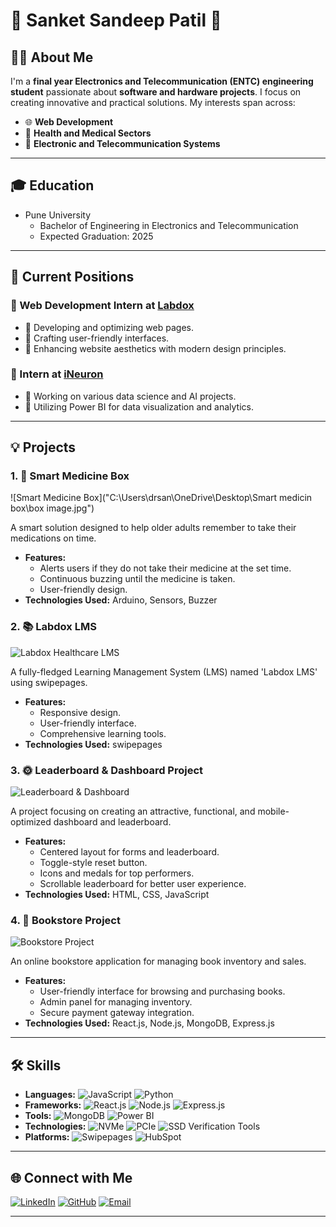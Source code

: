 # 💫 Sanket Sandeep Patil 💫

## 👨‍💻 About Me
I'm a **final year Electronics and Telecommunication (ENTC) engineering student** passionate about **software and hardware projects**. I focus on creating innovative and practical solutions. My interests span across:
- 🌐 **Web Development**
- 🏥 **Health and Medical Sectors**
- 📡 **Electronic and Telecommunication Systems**

---

## 🎓 Education
- Pune University
  - Bachelor of Engineering in Electronics and Telecommunication
  - Expected Graduation: 2025

---

## 💼 Current Positions
### 🌟 Web Development Intern at [Labdox](https://www.labdox.com)
- 🌟 Developing and optimizing web pages.
- 🌟 Crafting user-friendly interfaces.
- 🌟 Enhancing website aesthetics with modern design principles.

### 🌟 Intern at [iNeuron](https://ineuron.ai)
- 🌟 Working on various data science and AI projects.
- 🌟 Utilizing Power BI for data visualization and analytics.

---

## 💡 Projects

### 1. 🧠 **Smart Medicine Box**
![Smart Medicine Box]("C:\Users\drsan\OneDrive\Desktop\Smart medicin box\box image.jpg")

A smart solution designed to help older adults remember to take their medications on time.
- **Features:**
  - Alerts users if they do not take their medicine at the set time.
  - Continuous buzzing until the medicine is taken.
  - User-friendly design.
- **Technologies Used:** Arduino, Sensors, Buzzer

### 2. 📚 **Labdox LMS**
![Labdox Healthcare LMS](https://aqe8bc1whfwa.swipepages.net/labdox1116)

A fully-fledged Learning Management System (LMS) named 'Labdox LMS' using swipepages.
- **Features:**
  - Responsive design.
  - User-friendly interface.
  - Comprehensive learning tools.
- **Technologies Used:** swipepages

### 3. 🌞 **Leaderboard & Dashboard Project**
![Leaderboard & Dashboard](link_to_leaderboard_dashboard_image)

A project focusing on creating an attractive, functional, and mobile-optimized dashboard and leaderboard.
- **Features:**
  - Centered layout for forms and leaderboard.
  - Toggle-style reset button.
  - Icons and medals for top performers.
  - Scrollable leaderboard for better user experience.
- **Technologies Used:** HTML, CSS, JavaScript

### 4. 📖 **Bookstore Project**
![Bookstore Project](https://drive.google.com/drive/folders/1_wLf5OM-XvQ9ZpSwdOPm9gyq5fK8bcdS)

An online bookstore application for managing book inventory and sales.
- **Features:**
  - User-friendly interface for browsing and purchasing books.
  - Admin panel for managing inventory.
  - Secure payment gateway integration.
- **Technologies Used:** React.js, Node.js, MongoDB, Express.js

---

## 🛠 Skills
- **Languages:** 
  ![JavaScript](https://img.shields.io/badge/-JavaScript-yellow) ![Python](https://img.shields.io/badge/-Python-blue) 
- **Frameworks:** 
  ![React.js](https://img.shields.io/badge/-React.js-blue) ![Node.js](https://img.shields.io/badge/-Node.js-green) ![Express.js](https://img.shields.io/badge/-Express.js-lightgrey)
- **Tools:** 
  ![MongoDB](https://img.shields.io/badge/-MongoDB-green) ![Power BI](https://img.shields.io/badge/-Power%20BI-yellow) 
- **Technologies:** 
  ![NVMe](https://img.shields.io/badge/-NVMe-blue) ![PCIe](https://img.shields.io/badge/-PCIe-orange) ![SSD Verification Tools](https://img.shields.io/badge/-SSD%20Verification%20Tools-red)
- **Platforms:** 
  ![Swipepages](https://img.shields.io/badge/-Swipepages-blue) ![HubSpot](https://img.shields.io/badge/-HubSpot-orange)

---

## 🌐 Connect with Me
[![LinkedIn](https://img.shields.io/badge/-LinkedIn-blue)](https://www.linkedin.com/in/sandy1114d/)
[![GitHub](https://img.shields.io/badge/-GitHub-black)](https://github.com/Sandy1114D)
[![Email](https://img.shields.io/badge/-Email-red)](mailto:drsanketpatil18@email@example.com)

---


